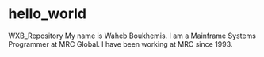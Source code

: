 # hello_world
WXB_Repository
My name is Waheb Boukhemis. I am a Mainframe Systems Programmer at MRC Global. I have been working at MRC since 1993. 

